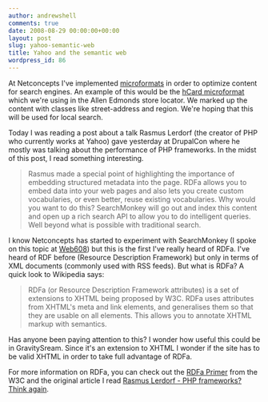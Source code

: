 ```yaml
---
author: andrewshell
comments: true
date: 2008-08-29 00:00:00+00:00
layout: post
slug: yahoo-semantic-web
title: Yahoo and the semantic web
wordpress_id: 86
---
```


At Netconcepts I've implemented [microformats](http://microformats.org/) in order to optimize content for search engines. An example of this would be the [hCard microformat](http://microformats.org/wiki/hcard) which we're using in the Allen Edmonds store locator. We marked up the content with classes like street-address and region. We're hoping that this will be used for local search.

Today I was reading a post about a talk Rasmus Lerdorf (the creator of PHP who currently works at Yahoo) gave yesterday at DrupalCon where he mostly was talking about the performance of PHP frameworks. In the midst of this post, I read something interesting.

> Rasmus made a special point of highlighting the importance of embedding structured metadata into the page. RDFa allows you to embed data into your web pages and also lets you create custom vocabularies, or even better, reuse existing vocabularies. Why would you want to do this? SearchMonkey will go out and index this content and open up a rich search API to allow you to do intelligent queries. Well beyond what is possible with traditional search.

I know Netconcepts has started to experiment with SearchMonkey (I spoke on this topic at [Web608](http://web608.org/)) but this is the first I've really heard of RDFa. I've heard of RDF before (Resource Description Framework) but only in terms of XML documents (commonly used with RSS feeds). But what is RDFa? A quick look to Wikipedia says:

> RDFa (or Resource Description Framework attributes) is a set of extensions to XHTML being proposed by W3C. RDFa uses attributes from XHTML's meta and link elements, and generalises them so that they are usable on all elements. This allows you to annotate XHTML markup with semantics.

Has anyone been paying attention to this? I wonder how useful this could be in GravitySream. Since it's an extension to XHTML I wonder if the site has to be valid XHTML in order to take full advantage of RDFa.

For more information on RDFa, you can check out the [RDFa Primer](http://www.w3.org/TR/xhtml-rdfa-primer/) from the W3C and the original article I read [Rasmus Lerdorf - PHP frameworks? Think again](http://www.sitepoint.com/blogs/2008/08/29/rasmus-lerdorf-php-frameworks-think-again/).
